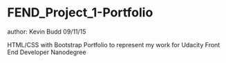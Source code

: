 # FEND_Project_1-Portfolio

author: Kevin Budd
09/11/15

HTML/CSS with Bootstrap Portfolio to represent my work for Udacity Front End Developer Nanodegree
